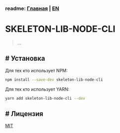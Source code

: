 ### readme: [Главная](./../README.md) | [EN](./README-EN.md)

# SKELETON-LIB-NODE-CLI

> ...

## # Установка

Для тех кто использует NPM:

```sh
npm install --save-dev skeleton-lib-node-cli
```

Для тех кто использует YARN:

```sh
yarn add skeleton-lib-node-cli --dev
```

## # Лицензия

[MIT](./../LICENSE)
